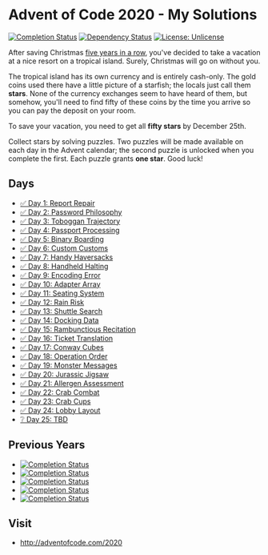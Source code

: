 # Advent of Code 2020 - My Solutions
[![Completion Status](https://img.shields.io/endpoint?url=https://raw.githubusercontent.com/staddi99/AdventOfCode/master/.github/badges/completion-2020.json)](https://github.com/staddi99/AdventOfCode/tree/main/2020)
[![Dependency Status](https://img.shields.io/david/staddi99/AdventOfCode.svg)](https://david-dm.org/staddi99/AdventOfCode)
[![License: Unlicense](https://img.shields.io/github/license/staddi99/AdventOfCode)](https://raw.githubusercontent.com/staddi99/AdventOfCode/master/LICENSE)

After saving Christmas [five years in a row](https://adventofcode.com/events), you've decided to take a vacation at a nice resort on a tropical island. Surely, Christmas will go on without you.

The tropical island has its own currency and is entirely cash-only. The gold coins used there have a little picture of a starfish; the locals just call them **stars**. None of the currency exchanges seem to have heard of them, but somehow, you'll need to find fifty of these coins by the time you arrive so you can pay the deposit on your room.

To save your vacation, you need to get all **fifty stars** by December 25th.

Collect stars by solving puzzles. Two puzzles will be made available on each day in the Advent calendar; the second puzzle is unlocked when you complete the first. Each puzzle grants **one star**. Good luck!

## Days

*  [✅ Day 1: Report Repair](day_1/)
*  [✅ Day 2: Password Philosophy](day_2/)
*  [✅ Day 3: Toboggan Trajectory](day_3/)
*  [✅ Day 4: Passport Processing](day_4/)
*  [✅ Day 5: Binary Boarding](day_5/)
*  [✅ Day 6: Custom Customs](day_6/)
*  [✅ Day 7: Handy Haversacks](day_7/)
*  [✅ Day 8: Handheld Halting](day_8/)
*  [✅ Day 9: Encoding Error](day_9/)
*  [✅ Day 10: Adapter Array](day_10/)
*  [✅ Day 11: Seating System](day_11/)
*  [✅ Day 12: Rain Risk](day_12/)
*  [✅ Day 13: Shuttle Search](day_13/)
*  [✅ Day 14: Docking Data](day_14/)
*  [✅ Day 15: Rambunctious Recitation](day_15/)
*  [✅ Day 16: Ticket Translation](day_16/)
*  [✅ Day 17: Conway Cubes](day_17/)
*  [✅ Day 18: Operation Order](day_18/)
*  [✅ Day 19: Monster Messages](day_19/)
*  [✅ Day 20: Jurassic Jigsaw](day_20/)
*  [✅ Day 21: Allergen Assessment](day_21/)
*  [✅ Day 22: Crab Combat](day_22/)
*  [✅ Day 23: Crab Cups](day_23/)
*  [✅ Day 24: Lobby Layout](day_24/)
*  [❔ Day 25: TBD]()

## Previous Years
*  [![Completion Status](https://img.shields.io/endpoint?url=https://raw.githubusercontent.com/staddi99/AdventOfCode/master/.github/badges/completion-2019.json&label=2019)](https://github.com/staddi99/AdventOfCode/tree/main/2019)
*  [![Completion Status](https://img.shields.io/endpoint?url=https://raw.githubusercontent.com/staddi99/AdventOfCode/master/.github/badges/completion-2018.json&label=2018)](https://github.com/staddi99/AdventOfCode/tree/main/2018)
*  [![Completion Status](https://img.shields.io/endpoint?url=https://raw.githubusercontent.com/staddi99/AdventOfCode/master/.github/badges/completion-2017.json&label=2017)](https://github.com/staddi99/AdventOfCode/tree/main/2017)
*  [![Completion Status](https://img.shields.io/endpoint?url=https://raw.githubusercontent.com/staddi99/AdventOfCode/master/.github/badges/completion-2016.json&label=2016)](https://github.com/staddi99/AdventOfCode/tree/main/2016)
*  [![Completion Status](https://img.shields.io/endpoint?url=https://raw.githubusercontent.com/staddi99/AdventOfCode/master/.github/badges/completion-2015.json&label=2015)](https://github.com/staddi99/AdventOfCode/tree/main/2015)

## Visit
*  http://adventofcode.com/2020